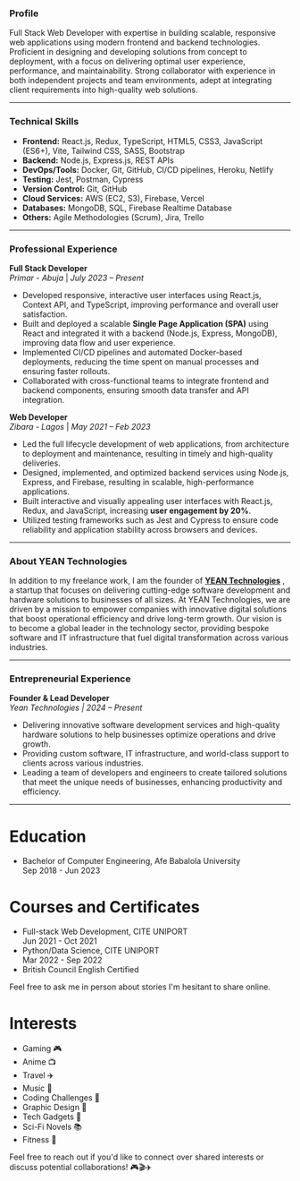### **Profile**

Full Stack Web Developer with expertise in building scalable, responsive web applications using modern frontend and backend technologies. Proficient in designing and developing solutions from concept to deployment, with a focus on delivering optimal user experience, performance, and maintainability. Strong collaborator with experience in both independent projects and team environments, adept at integrating client requirements into high-quality web solutions.

---

### **Technical Skills**

- **Frontend:** React.js, Redux, TypeScript, HTML5, CSS3, JavaScript (ES6+), Vite, Tailwind CSS, SASS, Bootstrap
- **Backend:** Node.js, Express.js, REST APIs
- **DevOps/Tools:** Docker, Git, GitHub, CI/CD pipelines, Heroku, Netlify
- **Testing:** Jest, Postman, Cypress
- **Version Control:** Git, GitHub
- **Cloud Services:** AWS (EC2, S3), Firebase, Vercel
- **Databases:** MongoDB, SQL, Firebase Realtime Database
- **Others:** Agile Methodologies (Scrum), Jira, Trello

---

### **Professional Experience**

**Full Stack Developer**  
_Primar - Abuja_ | _July 2023 – Present_

- Developed responsive, interactive user interfaces using React.js, Context API, and TypeScript, improving performance and overall user satisfaction.
- Built and deployed a scalable **Single Page Application (SPA)** using React and integrated it with a backend (Node.js, Express, MongoDB), improving data flow and user experience.
- Implemented CI/CD pipelines and automated Docker-based deployments, reducing the time spent on manual processes and ensuring faster rollouts.
- Collaborated with cross-functional teams to integrate frontend and backend components, ensuring smooth data transfer and API integration.

**Web Developer**  
_Zibara - Lagos_ | _May 2021 – Feb 2023_

- Led the full lifecycle development of web applications, from architecture to deployment and maintenance, resulting in timely and high-quality deliveries.
- Designed, implemented, and optimized backend services using Node.js, Express, and Firebase, resulting in scalable, high-performance applications.
- Built interactive and visually appealing user interfaces with React.js, Redux, and JavaScript, increasing **user engagement by 20%**.
- Utilized testing frameworks such as Jest and Cypress to ensure code reliability and application stability across browsers and devices.

---

### About YEAN Technologies

In addition to my freelance work, I am the founder of [**YEAN Technologies**](https://yeantech.com)
, a startup that focuses on delivering cutting-edge software development and hardware solutions to businesses of all sizes. At YEAN Technologies, we are driven by a mission to empower companies with innovative digital solutions that boost operational efficiency and drive long-term growth. Our vision is to become a global leader in the technology sector, providing bespoke software and IT infrastructure that fuel digital transformation across various industries.

---

### **Entrepreneurial Experience**

**Founder & Lead Developer**  
_Yean Technologies | 2024 – Present_

- Delivering innovative software development services and high-quality hardware solutions to help businesses optimize operations and drive growth.
- Providing custom software, IT infrastructure, and world-class support to clients across various industries.
- Leading a team of developers and engineers to create tailored solutions that meet the unique needs of businesses, enhancing productivity and efficiency.

---

# Education

- Bachelor of Computer Engineering, Afe Babalola University <br/>
  Sep 2018 - Jun 2023

# Courses and Certificates

- Full-stack Web Development, CITE UNIPORT <br/>
  Jun 2021 - Oct 2021
- Python/Data Science, CITE UNIPORT <br/>
  Mar 2022 - Sep 2022
- British Council English Certified

Feel free to ask me in person about stories I'm hesitant to share online.

# Interests

- Gaming 🎮
- Anime 📺
- Travel ✈️
- Music 🎵
- Coding Challenges 🧩
- Graphic Design 🎨
- Tech Gadgets 📱
- Sci-Fi Novels 📚
- Fitness 💪

Feel free to reach out if you'd like to connect over shared interests or discuss potential collaborations! 🎮🎬✈️
